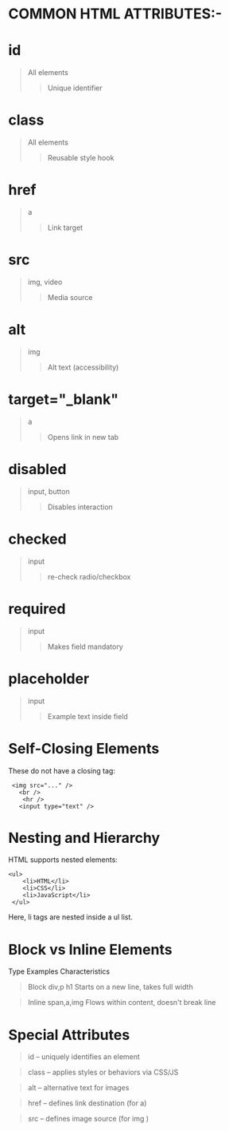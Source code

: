 #  COMMON HTML ATTRIBUTES:-

# id	
> All elements	
>> Unique identifier

# class	
> All elements	
>> Reusable style hook

# href
> a
>> Link target
  
# src	
  
> img, video
>> Media source

# alt	
> img
>> Alt text (accessibility)

# target="_blank"	
> a
>> Opens link in new tab
  
# disabled	
> input, button	
>> Disables interaction

# checked	
> input
>> re-check radio/checkbox

# required	
> input	
>> Makes field mandatory

# placeholder	
> input	
>> Example text inside field


# Self-Closing Elements
These do not have a closing tag:

     <img src="..." />
       <br />
        <hr />
       <input type="text" />

# Nesting and Hierarchy
HTML supports nested elements:

    <ul>
        <li>HTML</li>
        <li>CSS</li>
        <li>JavaScript</li>
     </ul>
Here, li tags are nested inside a ul list.

 # Block vs Inline Elements
Type	Examples	Characteristics

> Block         div,p h1               Starts on a new line, takes full width

> Inline       span,a,img	             Flows within content, doesn't break line

# Special Attributes

> id –             uniquely identifies an element

> class –          applies styles or behaviors via CSS/JS

> alt –            alternative text for images

> href –           defines link destination (for a)

> src –            defines image source (for img )



